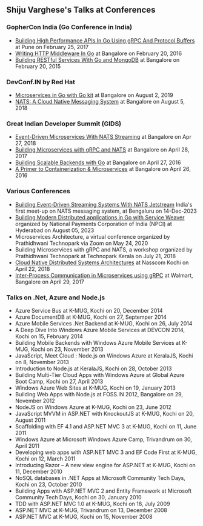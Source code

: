 ## Shiju Varghese's Talks at Conferences

### GopherCon India (Go Conference in India) 
* [Building High Performance APIs In Go Using gRPC And Protocol Buffers](https://www.slideshare.net/shijucv/building-high-performance-apis-in-go-using-grpc-and-protocol-buffers) at Pune on February 25, 2017
* [Writing HTTP Middleware In Go](https://www.slideshare.net/shijucv/writing-http-middleware-in-go) at Bangalore on February 20, 2016
* [Building RESTful Services With Go and MongoDB](https://www.slideshare.net/shijucv/building-restful-services-with-go-and-mongodb) at Bangalore on February 20, 2015

### DevConf.IN by Red Hat
* [Microservices in Go with Go kit](https://www.slideshare.net/shijucv/microservices-in-go-with-go-kit-160052525) at Bangalore on August 2, 2019
* [NATS: A Cloud Native Messaging System](https://www.slideshare.net/shijucv/nats-a-cloud-native-messaging-system) at Bangalore on August 5, 2018

### Great Indian Developer Summit (GIDS) 
* [Event-Driven Microservices With NATS Streaming](https://www.slideshare.net/shijucv/building-microservices-with-grpc-and-nats) at Bangalore on Apr 27, 2018
* [Building Microservices with gRPC and NATS](https://www.slideshare.net/shijucv/building-microservices-with-grpc-and-nats) at Bangalore on April 28, 2017
* [Building Scalable Backends with Go](https://www.slideshare.net/shijucv/building-scalable-backends-with-go) at Bangalore on April 27, 2016
* [A Primer to Containerization & Microservices](https://www.slideshare.net/shijucv/a-primer-to-containerization-microservices) at Bangalore on April 26, 2016

### Various Conferences
* [Building Event-Driven Streaming Systems With NATS Jetstream](https://www.youtube.com/watch?v=sAoj5CerFOk) India's first meet-up on NATS messaging system, at Bengaluru on 14-Dec-2023
* [Building Modern Distributed applications in Go with Service Weaver](https://www.youtube.com/watch?v=ESPZYijB_rQ&t=776s) organized by National Payments Corporation of India (NPCI) at Hyderabad on August 05, 2023
* Microservices Architecture, a virtual conference organized by Prathidhwani Technopark via Zoom on May 24, 2020 
* Building Microservices with gRPC and NATS, a workshop organized by Prathidhwani Technopark at Technopark Kerala on July 21, 2018 
* [Cloud Native Distributed Systems Architectures](https://www.slideshare.net/shijucv/cloud-native-distributed-systems-architectures) at Nasscom Kochi on April 22, 2018
* [Inter-Process Communication in Microservices using gRPC](https://www.slideshare.net/shijucv/interprocess-communication-in-microservices-using-grpc) at Walmart, Bangalore on April 29, 2017

### Talks on .Net, Azure and Node.js
* Azure Service Bus at K-MUG, Kochi on 20, December 2014
* Azure DocumentDB at K-MUG, Kochi on 27, Septemper 2014
* Azure Mobile Services .Net Backend at K-MUG, Kochi on 26, July 2014
* A Deep Dive Into Windows Azure Mobile Services at DEVCON 2014, Kochi on 15, February 2014
* Building Mobile Backends with Windows Azure Mobile Services at K-MUG, Kochi on 23, November 2013
* JavaScript, Meet Cloud : Node.js on Windows Azure at KeralaJS, Kochi on 8, November 2013
* Introduction to Node.js at KeralaJS, Kochi on 28, October 2013
* Building Multi-Tier Cloud Apps with Windows Azure at Global Azure Boot Camp, Kochi on 27, April 2013
* Windows Azure Web Sites at K-MUG, Kochi on 19, January 2013
* Building Web Apps with Node.js at FOSS.IN 2012, Bangalore on 29, November 2012
* NodeJS on Windows Azure at K-MUG, Kochi on 23, June 2012 
* JavaScript MVVM in ASP.NET with KnockoutJS at K-MUG, Kochi on 20, August 2011 
* Scaffolding with EF 4.1 and ASP.NET MVC 3 at K-MUG, Kochi on 11, June 2011
* Windows Azure at Microsoft Windows Azure Camp, Trivandrum on 30, April 2011
* Developing web apps with ASP.NET MVC 3 and EF Code First  at K-MUG, Kochi on 12, March 2011
* Introducing Razor – A new view engine for ASP.NET at K-MUG, Kochi on 11, December 2010
* NoSQL databases in .NET Apps at Microsoft Community Tech Days, Kochi on 23, October 2010
* Building Apps with ASP.NET MVC 2 and Entity Framework at Microsoft Community Tech Days, Kochi on 30, January 2010
* TDD with ASP.NET MVC 1.0 at K-MUG, Kochi on 18, July 2009
* ASP.NET MVC at K-MUG, Trivandrum on 13, December 2008
* ASP.NET MVC at K-MUG, Kochi on 15, November 2008
